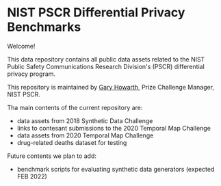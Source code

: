 # NIST PSCR Differential Privacy Benchmarks 

Welcome! 

This data repository contains all public data assets related to the NIST Public Safety Communications Research Division's (PSCR) differential privacy program. 

This repository is maintained by [Gary Howarth](mailto:gary.howarth@nist.gov), Prize Challenge Manager, NIST PSCR.  

Tha main contents of the current repository are: 
- data assets from 2018 Synthetic Data Challenge
- links to contesant submissions to the 2020 Temporal Map Challenge 
- data assets from 2020 Temporal Map Challenge 
- drug-related deaths dataset for testing

Future contents we plan to add: 
- benchmark scripts for evaluating synthetic data generators (expected FEB 2022)

